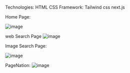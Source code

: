 

Technologies:
HTML
CSS Framework: Tailwind css
next.js


Home Page:

![image](https://github.com/akhilgolla05/google-clone-nextjs13/assets/149541408/62dd60fd-21af-4991-8300-eb2e49e9ba8b)

web Search Page
![image](https://github.com/akhilgolla05/google-clone-nextjs13/assets/149541408/c030d776-6914-423e-af62-ba3edcbf9a5b)

Image Search Page:

![image](https://github.com/akhilgolla05/google-clone-nextjs13/assets/149541408/fcbb4e22-0683-46d1-a93b-1323df2b759b)

PageNation:
![image](https://github.com/akhilgolla05/google-clone-nextjs13/assets/149541408/e95c2287-6514-4114-820a-ee4090367975)

